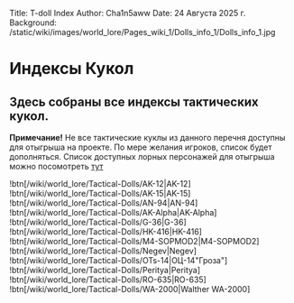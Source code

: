 Title: T-doll Index
Author: Cha1n5aww
Date: 24 Августа 2025 г.
Background: /static/wiki/images/world_lore/Pages_wiki_1/Dolls_info_1/Dolls_info_1.jpg

# Индексы Кукол

## Здесь собраны все индексы тактических кукол.
**Примечание!** Не все тактические куклы из данного перечня доступны для отыгрыша на проекте.
По мере желания игроков, список будет дополняться. Список доступных лорных персонажей для отыгрыша можно посомотреть [тут](/lore_char)

!btn[/wiki/world_lore/Tactical-Dolls/AK-12|AK-12]
!btn[/wiki/world_lore/Tactical-Dolls/AK-15|AK-15]
!btn[/wiki/world_lore/Tactical-Dolls/AN-94|AN-94]
!btn[/wiki/world_lore/Tactical-Dolls/AK-Alpha|AK-Alpha]
!btn[/wiki/world_lore/Tactical-Dolls/G-36|G-36]
!btn[/wiki/world_lore/Tactical-Dolls/HK-416|HK-416]
!btn[/wiki/world_lore/Tactical-Dolls/M4-SOPMOD2|M4-SOPMOD2]
!btn[/wiki/world_lore/Tactical-Dolls/Negev|Negev]
!btn[/wiki/world_lore/Tactical-Dolls/OTs-14|ОЦ-14"Гроза"]
!btn[/wiki/world_lore/Tactical-Dolls/Peritya|Peritya]
!btn[/wiki/world_lore/Tactical-Dolls/RO-635|RO-635]
!btn[/wiki/world_lore/Tactical-Dolls/WA-2000|Walther WA-2000]
